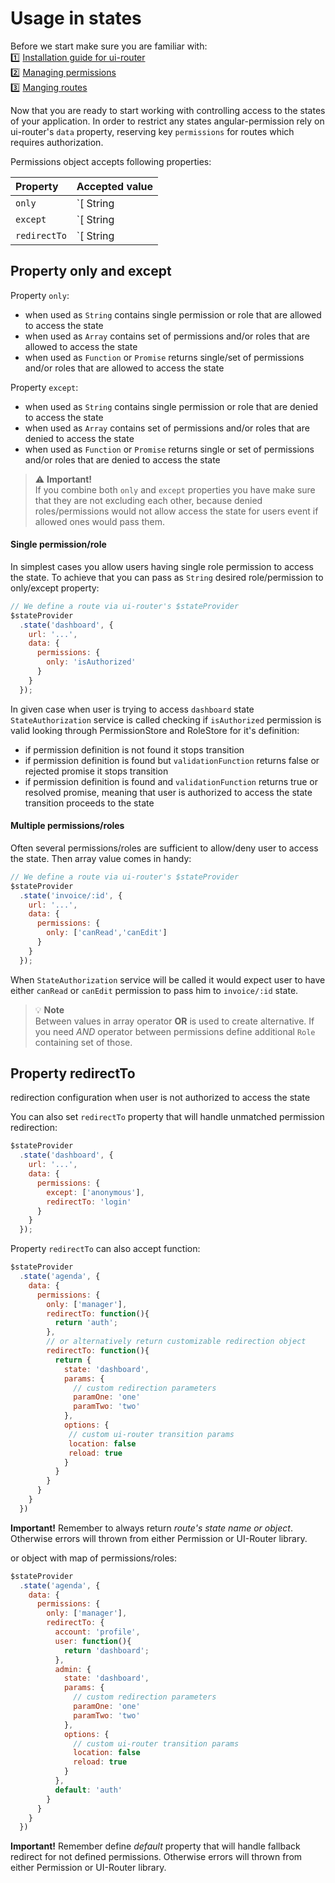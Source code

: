 Usage in states
============================

Before we start make sure you are familiar with:   
:one: [Installation guide for ui-router](https://github.com/Narzerus/angular-permission/blob/development/docs/ui-router/1-installation.md)   
:two: [Managing permissions](https://github.com/Narzerus/angular-permission/blob/development/docs/1-manging-permissions.md)   
:three: [Manging routes](https://github.com/Narzerus/angular-permission/blob/development/docs/2-manging-roles.md)   

Now that you are ready to start working with controlling access to the states of your application. In order to restrict any states angular-permission rely on ui-router's `data` property, reserving key `permissions` for routes which requires authorization.

Permissions object accepts following properties:

| Property        | Accepted value                      |
| :-------------- | :---------------------------------- |
| `only`          | `[ String|Array|Function|Promise]`  |
| `except`        | `[ String|Array|Function|Promise]`  |
| `redirectTo`    | `[ String|Function|Object ]`        |

Property only and except
----------------------------

Property `only`:
  - when used as `String` contains single permission or role that are allowed to access the state
  - when used as `Array` contains set of permissions and/or roles that are allowed to access the state
  - when used as `Function` or `Promise` returns single/set of permissions and/or roles that are allowed to access the state

Property `except`: 
  - when used as `String` contains single permission or role that are denied to access the state
  - when used as `Array` contains set of permissions and/or roles that are denied to access the state
  - when used as `Function` or `Promise` returns single or set of permissions and/or roles that are denied to access the state
  
> :warning: **Important!**   
> If you combine both `only` and `except` properties you have make sure that they are not excluding each other, because denied roles/permissions would not allow access the state for users event if allowed ones would pass them.   

#### Single permission/role 

In simplest cases you allow users having single role permission to access the state. To achieve that you can pass as `String` desired role/permission to only/except property:

```javascript
// We define a route via ui-router's $stateProvider
$stateProvider
  .state('dashboard', {
    url: '...',
    data: {
      permissions: {
        only: 'isAuthorized'
      }
    }
  });
```

In given case when user is trying to access `dashboard` state `StateAuthorization` service is called checking if `isAuthorized` permission is valid looking through PermissionStore and RoleStore for it's definition: 
  - if permission definition is not found it stops transition
  - if permission definition is found but `validationFunction` returns false or rejected promise it stops transition
  - if permission definition is found and `validationFunction` returns true or resolved promise, meaning that user is authorized to access the state transition proceeds to the state

#### Multiple permissions/roles 

Often several permissions/roles are sufficient to allow/deny user to access the state. Then array value comes in handy:  

```javascript
// We define a route via ui-router's $stateProvider
$stateProvider
  .state('invoice/:id', {
    url: '...',
    data: {
      permissions: {
        only: ['canRead','canEdit']
      }
    }
  });
```

When `StateAuthorization` service will be called it would expect user to have either `canRead` or `canEdit` permission to pass him to `invoice/:id` state.

> :bulb: **Note**   
> Between values in array operator **OR** is used to create alternative. If you need *AND* operator between permissions  define additional `Role` containing set of those.  

Property redirectTo
----------------------------

redirection configuration when user is not authorized to access the state

You can also set `redirectTo` property that will handle unmatched permission redirection:

```javascript
$stateProvider
  .state('dashboard', {
    url: '...',
    data: {
      permissions: {
        except: ['anonymous'],
        redirectTo: 'login'
      }
    }
  });
```

Property `redirectTo` can also accept function:

```javascript
$stateProvider
  .state('agenda', {
    data: {
      permissions: {
        only: ['manager'],
        redirectTo: function(){
          return 'auth';
        },
        // or alternatively return customizable redirection object
        redirectTo: function(){
          return {
            state: 'dashboard',
            params: {
              // custom redirection parameters
              paramOne: 'one'
              paramTwo: 'two'
            },
            options: {
             // custom ui-router transition params
             location: false
             reload: true
            }
          }
        }
      }
    }
  })
```

**Important!** Remember to always return _route's state name or object_. Otherwise errors will thrown from either Permission or UI-Router library.

or object with map of permissions/roles:

```javascript
$stateProvider
  .state('agenda', {
    data: {
      permissions: {
        only: ['manager'],
        redirectTo: {
          account: 'profile',
          user: function(){
            return 'dashboard';
          },
          admin: {
            state: 'dashboard',
            params: {
              // custom redirection parameters
              paramOne: 'one'
              paramTwo: 'two'
            },
            options: {
              // custom ui-router transition params
              location: false
              reload: true
            }
          },
          default: 'auth'
        }
      }
    }
  })
```

**Important!** Remember define _default_ property that will handle fallback redirect for not defined permissions. Otherwise errors will thrown from either Permission or UI-Router library. 